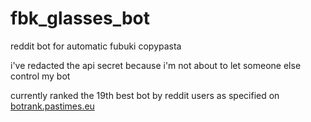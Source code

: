 # fbk_glasses_bot
reddit bot for automatic fubuki copypasta

i've redacted the api secret because i'm not about to let someone else control my bot

currently ranked the 19th best bot by reddit users as specified on [botrank.pastimes.eu](https://botrank.pastimes.eu)
